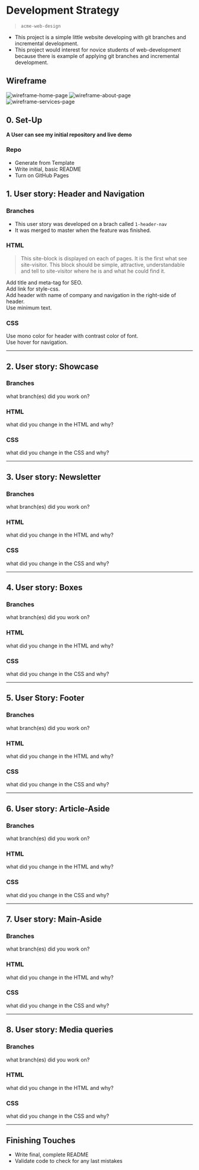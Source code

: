 # Development Strategy

> `acme-web-design`

- This project is a simple little website developing with git branches and incremental development.
- This project would interest for novice students of web-development because there is example of applying git branches and incremental development.

## Wireframe

![wireframe-home-page](./wireframes/Home-page.png)
![wireframe-about-page](./wireframes/About-page.png)
![wireframe-services-page](./wireframes/Services-page.png)


## 0. Set-Up

__A User can see my initial repository and live demo__

### Repo

- Generate from Template
- Write initial, basic README
- Turn on GitHub Pages

## 1. User story: Header and Navigation

### Branches

- This user story was developed on a brach called `1-header-nav`
- It was merged to master when the feature was finished.

### HTML

> This site-block is displayed on each of pages. It is the first what see site-visitor. This block should be simple, attractive, understandable and tell to site-visitor where he is and what he could find it.

Add title and meta-tag for SEO.  
Add link for style-css.  
Add header with name of company and navigation in the right-side of header.  
Use minimum text.

### CSS

Use mono color for header with contrast color of font.  
Use hover for navigation.

----

## 2. User story: Showcase

### Branches

what branch(es) did you work on?

### HTML

what did you change in the HTML and why?

### CSS

what did you change in the CSS and why?

----

## 3. User story: Newsletter

### Branches

what branch(es) did you work on?

### HTML

what did you change in the HTML and why?

### CSS

what did you change in the CSS and why?

----

## 4. User story: Boxes

### Branches

what branch(es) did you work on?

### HTML

what did you change in the HTML and why?

### CSS

what did you change in the CSS and why?

----

## 5. User Story: Footer

### Branches

what branch(es) did you work on?

### HTML

what did you change in the HTML and why?

### CSS

what did you change in the CSS and why?

----

## 6. User story: Article-Aside

### Branches

what branch(es) did you work on?

### HTML

what did you change in the HTML and why?

### CSS

what did you change in the CSS and why?

----

## 7. User story: Main-Aside

### Branches

what branch(es) did you work on?

### HTML

what did you change in the HTML and why?

### CSS

what did you change in the CSS and why?

----

## 8. User story: Media queries

### Branches

what branch(es) did you work on?

### HTML

what did you change in the HTML and why?

### CSS

what did you change in the CSS and why?

----

## Finishing Touches

- Write final, complete README
- Validate code to check for any last mistakes
